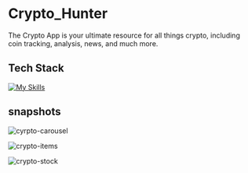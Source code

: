 
#      Crypto_Hunter

The Crypto App is your ultimate resource for all things crypto, including coin tracking, analysis, news, and much more. 

##  Tech Stack

[![My Skills](https://skillicons.dev/icons?i=react,redux,js,html,CSS,netlify)](https://skillicons.dev)

## snapshots

![cyrpto-carousel](https://github.com/Ayushi0516/crypto_hunter/assets/101566272/9418fd39-562e-469e-b304-39c71eca9bb0)

![crypto-items](https://github.com/Ayushi0516/crypto_hunter/assets/101566272/5600688e-5354-4ab7-a2bf-be3487aebc3d)

![crypto-stock](https://github.com/Ayushi0516/crypto_hunter/assets/101566272/dc830069-b343-4e7c-8176-9f68c877ab87)



